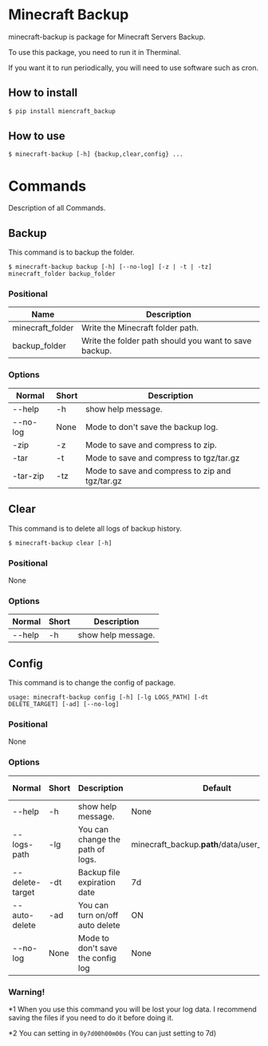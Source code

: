 # Minecraft Backup

minecraft-backup is package for Minecraft Servers Backup.

To use this package, you need to run it in Therminal.

If you want it to run periodically, you will need to use software such as cron.

## How to install
```bash
$ pip install miencraft_backup
````

## How to use
```
$ minecraft-backup [-h] {backup,clear,config} ...
```

# Commands

Description of all Commands.

## Backup
This command is to backup the folder.
```
$ minecraft-backup backup [-h] [--no-log] [-z | -t | -tz] minecraft_folder backup_folder
```

### Positional
| Name | Description |
| ---- | ----------- |
| minecraft_folder | Write the Minecraft folder path. |
| backup_folder | Write the folder path should you want to save backup. |

### Options
| Normal | Short | Description |
| ------ | ----- | ------------|
| --help | -h | show help message. |
| --no-log | None | Mode to don't save the backup log. |
| -zip | -z | Mode to save and compress to zip. |
| -tar | -t | Mode to save and compress to tgz/tar.gz |
| -tar-zip | -tz | Mode to save and compress to zip and tgz/tar.gz |

## Clear
This command is to delete all logs of backup history.
```
$ minecraft-backup clear [-h]
```

### Positional
None

### Options
| Normal | Short | Description |
| ------ | ----- | ------------|
| --help | -h | show help message. |

## Config
This command is to change the config of package.
```
usage: minecraft-backup config [-h] [-lg LOGS_PATH] [-dt DELETE_TARGET] [-ad] [--no-log]
```

### Positional
None

### Options
| Normal | Short | Description | Default | Positional arguments |
| ------ | ----- | ------------| ------- | ---------- |
| --help | -h | show help message. | None | None |
| --logs-path | -lg | You can change the path of logs. | minecraft_backup.__path__/data/user_config.json | new log file path \*1 |
| --delete-target | -dt | Backup file expiration date | 7d | expiration date \*2 |
| --auto-delete | -ad | You can turn on/off auto delete | ON | NONE |
| --no-log | None | Mode to don't save the config log | None | None |

### Warning!

\*1 When you use this command you will be lost your log data. I recommend saving the files if you need to do it before doing it.

\*2 You can setting in `0y7d00h00m00s` (You can just setting to 7d)
